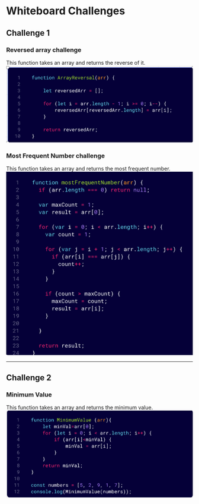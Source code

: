 # Whiteboard Challenges

## Challenge 1

### Reversed array challenge

This function takes an array and returns the reverse of it.
![Reversed array](./whiteboard-challenges/ArrayReversal.png)

### Most Frequent Number challenge

This function takes an array and returns the most frequent number.
![Most Frequent](./whiteboard-challenges/MostFrequentNumber.png)

-------

## Challenge 2

### Minimum Value

This function takes an array and returns the minimum value.
![Minimum Value](./whiteboard-challenges/MinimumValue.png)